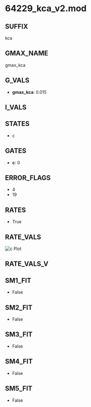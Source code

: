 # 64229_kca_v2.mod

## SUFFIX

kca

## GMAX_NAME

gmax_kca

## G_VALS

- **gmax_kca**: 0.015

## I_VALS


## STATES

- c

## GATES

- **c**: 0

## ERROR_FLAGS

- 4
- 19

## RATES

- True

## RATE_VALS

![c Plot](/Users/pbozelos/Dropbox/icg-Chai-Panos/supermodels/output_markdown_files/KCa/64229_kca_v2.mod/images/c.png)

## RATE_VALS_V

## SM1_FIT

- False

## SM2_FIT

- False

## SM3_FIT

- False

## SM4_FIT

- False

## SM5_FIT

- False


